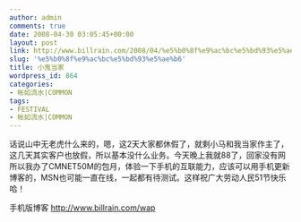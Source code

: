 ```yaml
---
author: admin
comments: true
date: 2008-04-30 03:05:45+00:00
layout: post
link: http://www.billrain.com/2008/04/%e5%b0%8f%e9%ac%bc%e5%bd%93%e5%ae%b6/
slug: '%e5%b0%8f%e9%ac%bc%e5%bd%93%e5%ae%b6'
title: 小鬼当家
wordpress_id: 864
categories:
- 帐如流水|COMMON
tags:
- FESTIVAL
- 帐如流水|COMMON
---
```


话说山中无老虎什么来的，嗯，这2天大家都休假了，就剩小马和我当家作主了，这几天其实客户也放假，所以基本没什么业务。今天晚上我就88了，回家没有网所以我办了CMNET50M的包月，体验一下手机的互联能力，应该可以用手机更新博客的，MSN也可能一直在线，一起都有待测试。这样祝广大劳动人民51节快乐哈！

手机版博客 http://www.billrain.com/wap
